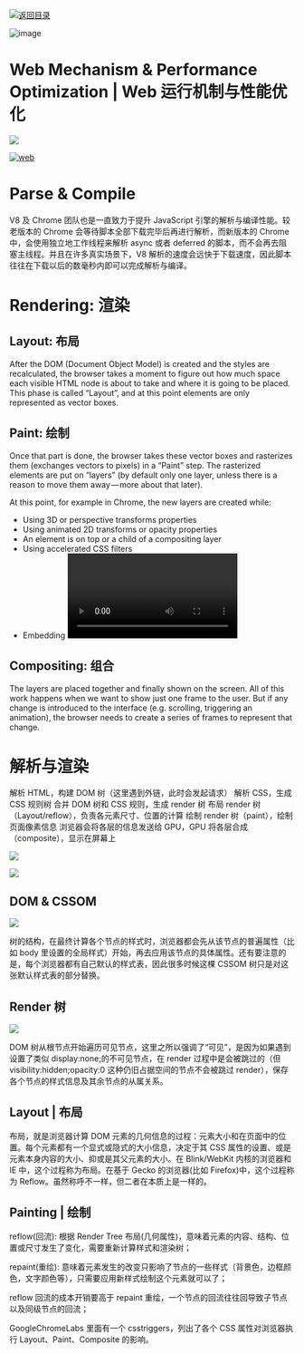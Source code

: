 [![返回目录](https://i.postimg.cc/50XLzC7C/image.png)](https://github.com/wx-chevalier/Web-Series)

![image](https://user-images.githubusercontent.com/5803001/45917560-72887d00-beac-11e8-896e-f41eabed0a8c.png)

# Web Mechanism & Performance Optimization | Web 运行机制与性能优化

![](https://cdn-images-1.medium.com/max/2000/1*FjnCt0TCWaxY91E0WQq2DQ.png)

[![web](https://user-images.githubusercontent.com/5803001/38910164-a8e97c1a-42fa-11e8-8500-a737833e80cc.png)](https://www.processon.com/mindmap/59a26552e4b0afafe7a7606c)

# Parse & Compile

V8 及 Chrome 团队也是一直致力于提升 JavaScript 引擎的解析与编译性能。较老版本的 Chrome 会等待脚本全部下载完毕后再进行解析，而新版本的 Chrome 中，会使用独立地工作线程来解析 async 或者 deferred 的脚本，而不会再去阻塞主线程。并且在许多真实场景下，V8 解析的速度会远快于下载速度，因此脚本往往在下载以后的数毫秒内即可以完成解析与编译。

# Rendering: 渲染

## Layout: 布局

After the DOM (Document Object Model) is created and the styles are recalculated, the browser takes a moment to figure out how much space each visible HTML node is about to take and where it is going to be placed. This phase is called “Layout”, and at this point elements are only represented as vector boxes.

## Paint: 绘制

Once that part is done, the browser takes these vector boxes and rasterizes them (exchanges vectors to pixels) in a “Paint” step. The rasterized elements are put on “layers” (by default only one layer, unless there is a reason to move them away — more about that later).

At this point, for example in Chrome, the new layers are created while:

- Using 3D or perspective transforms properties
- Using animated 2D transforms or opacity properties
- An element is on top or a child of a compositing layer
- Using accelerated CSS filters
- Embedding <video>, <canvas>, plugins like Silverlight or Flash (in special cases)

## Compositing: 组合

The layers are placed together and finally shown on the screen.
All of this work happens when we want to show just one frame to the user. But if any change is introduced to the interface (e.g. scrolling, triggering an animation), the browser needs to create a series of frames to represent that change.

# 解析与渲染

解析 HTML，构建 DOM 树（这里遇到外链，此时会发起请求）
解析 CSS，生成 CSS 规则树
合并 DOM 树和 CSS 规则，生成 render 树
布局 render 树（Layout/reflow），负责各元素尺寸、位置的计算
绘制 render 树（paint），绘制页面像素信息
浏览器会将各层的信息发送给 GPU，GPU 将各层合成（composite），显示在屏幕上

![](https://cdn-images-1.medium.com/max/1600/0*gMqY9IVJXuBbE8DF.)

![](https://ww1.sinaimg.cn/large/007rAy9hgy1g00bj8o8oij30m808q74l.jpg)

## DOM & CSSOM

![](https://ww1.sinaimg.cn/large/007rAy9hgy1fzzhf7ly5pj30m80cc3zl.jpg)

树的结构，在最终计算各个节点的样式时，浏览器都会先从该节点的普遍属性（比如 body 里设置的全局样式）开始，再去应用该节点的具体属性。还有要注意的是，每个浏览器都有自己默认的样式表，因此很多时候这棵 CSSOM 树只是对这张默认样式表的部分替换。

## Render 树

![](http://delai.me/code/content/images/2016/01/render-tree-construction.png)

DOM 树从根节点开始遍历可见节点，这里之所以强调了“可见”，是因为如果遇到设置了类似 display:none;的不可见节点，在 render 过程中是会被跳过的（但 visibility:hidden;opacity:0 这种仍旧占据空间的节点不会被跳过 render），保存各个节点的样式信息及其余节点的从属关系。

## Layout | 布局

布局，就是浏览器计算 DOM 元素的几何信息的过程：元素大小和在页面中的位置。每个元素都有一个显式或隐式的大小信息，决定于其 CSS 属性的设置、或是元素本身内容的大小、抑或是其父元素的大小。在 Blink/WebKit 内核的浏览器和 IE 中，这个过程称为布局。在基于 Gecko 的浏览器(比如 Firefox)中，这个过程称为 Reflow。虽然称呼不一样，但二者在本质上是一样的。

## Painting | 绘制

reflow(回流): 根据 Render Tree 布局(几何属性)，意味着元素的内容、结构、位置或尺寸发生了变化，需要重新计算样式和渲染树；

repaint(重绘): 意味着元素发生的改变只影响了节点的一些样式（背景色，边框颜色，文字颜色等），只需要应用新样式绘制这个元素就可以了；

reflow 回流的成本开销要高于 repaint 重绘，一个节点的回流往往回导致子节点以及同级节点的回流；

GoogleChromeLabs 里面有一个 csstriggers，列出了各个 CSS 属性对浏览器执行 Layout、Paint、Composite 的影响。
